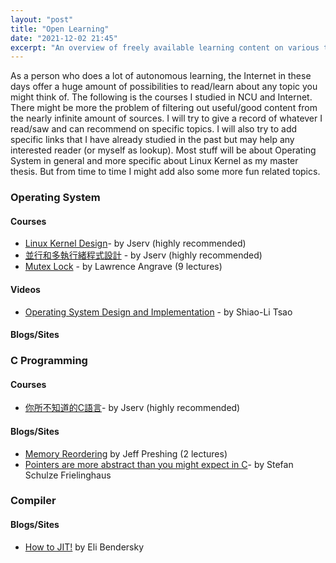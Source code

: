 ```yaml
---
layout: "post"
title: "Open Learning"
date: "2021-12-02 21:45"
excerpt: "An overview of freely available learning content on various topics (though mainly machine learning)."
---
```

As a person who does a lot of autonomous learning, the Internet in these days offer a huge amount of possibilities to read/learn about any topic you might think of. The following is the courses I studied in NCU and Internet. There might be more the problem of filtering out useful/good content from the nearly infinite amount of sources. I will try to give a record of whatever I read/saw and can recommend on specific topics. I will also try to add specific links that I have already studied in the past but may help any interested reader (or myself as lookup). Most stuff will be about Operating System in general and more specific about Linux Kernel as my master thesis. But from time to time I might add also some more fun related topics.


### Operating System

#### Courses
- [Linux Kernel Design](http://wiki.csie.ncku.edu.tw/linux/schedule)- by Jserv (highly recommended)
- [並行和多執行緒程式設計](https://hackmd.io/@sysprog/concurrency/https%3A%2F%2Fhackmd.io%2F%40sysprog%2FS1AMIFt0D) -  by Jserv (highly recommended)
- [Mutex Lock](https://github.com/angrave/SystemProgramming/wiki/Synchronization,-Part-1:-Mutex-Locks) - by Lawrence Angrave  (9 lectures)


#### Videos
- [Operating System Design and Implementation](https://www.youtube.com/playlist?list=PLCKPFelVs1QQV0MdLT3DZGmQVzUwByslK) -  by Shiao-Li Tsao


#### Blogs/Sites



### C Programming
#### Courses
- [你所不知道的C語言](https://hackmd.io/@sysprog/c-prog/%2F%40sysprog%2Fc-programming)- by Jserv (highly recommended)

#### Blogs/Sites
- [Memory Reordering](https://preshing.com/20120625/memory-ordering-at-compile-time/) by Jeff Preshing (2 lectures)
- [Pointers are more abstract than you might expect in C](https://hownot2code.com/2018/09/07/pointers-are-more-abstract-than-you-might-expect-in-c/)- by Stefan Schulze Frielinghaus

### Compiler
#### Blogs/Sites
- [How to JIT!](https://eli.thegreenplace.net/2013/11/05/how-to-jit-an-introduction) by Eli Bendersky
